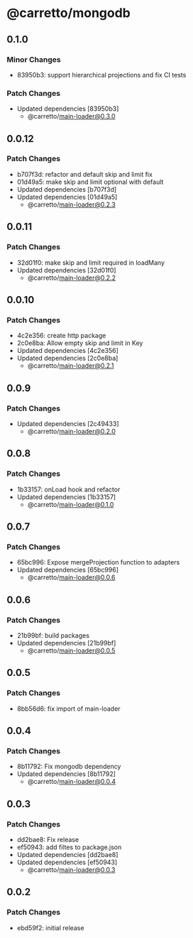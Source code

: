 # @carretto/mongodb

## 0.1.0

### Minor Changes

- 83950b3: support hierarchical projections and fix CI tests

### Patch Changes

- Updated dependencies [83950b3]
  - @carretto/main-loader@0.3.0

## 0.0.12

### Patch Changes

- b707f3d: refactor and default skip and limit fix
- 01d49a5: make skip and limit optional with default
- Updated dependencies [b707f3d]
- Updated dependencies [01d49a5]
  - @carretto/main-loader@0.2.3

## 0.0.11

### Patch Changes

- 32d01f0: make skip and limit required in loadMany
- Updated dependencies [32d01f0]
  - @carretto/main-loader@0.2.2

## 0.0.10

### Patch Changes

- 4c2e356: create http package
- 2c0e8ba: Allow empty skip and limit in Key
- Updated dependencies [4c2e356]
- Updated dependencies [2c0e8ba]
  - @carretto/main-loader@0.2.1

## 0.0.9

### Patch Changes

- Updated dependencies [2c49433]
  - @carretto/main-loader@0.2.0

## 0.0.8

### Patch Changes

- 1b33157: onLoad hook and refactor
- Updated dependencies [1b33157]
  - @carretto/main-loader@0.1.0

## 0.0.7

### Patch Changes

- 65bc996: Expose mergeProjection function to adapters
- Updated dependencies [65bc996]
  - @carretto/main-loader@0.0.6

## 0.0.6

### Patch Changes

- 21b99bf: build packages
- Updated dependencies [21b99bf]
  - @carretto/main-loader@0.0.5

## 0.0.5

### Patch Changes

- 8bb56d6: fix import of main-loader

## 0.0.4

### Patch Changes

- 8b11792: Fix mongodb dependency
- Updated dependencies [8b11792]
  - @carretto/main-loader@0.0.4

## 0.0.3

### Patch Changes

- dd2bae8: Fix release
- ef50943: add filtes to package.json
- Updated dependencies [dd2bae8]
- Updated dependencies [ef50943]
  - @carretto/main-loader@0.0.3

## 0.0.2

### Patch Changes

- ebd59f2: initial release
